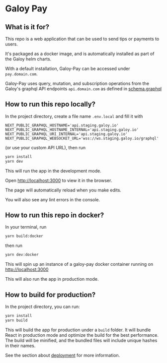 # Galoy Pay

## What is it for?

This repo is a web application that can be used to send tips or payments to users.

It's packaged as a docker image, and is automatically installed as part of the Galoy helm charts.

With a default installation, Galoy-Pay can be accessed under `pay.domain.com`.

Galoy-Pay uses query, mutation, and subscription operations from the Galoy's graphql API endpoints `api.domain.com` as defined in [schema.graphql](https://github.com/GaloyMoney/galoy/blob/main/src/graphql/main/schema.graphql)

## How to run this repo locally?

In the project directory, create a file name `.env.local` and fill it with

```
NEXT_PUBLIC_GRAPHQL_HOSTNAME='api.staging.galoy.io'
NEXT_PUBLIC_GRAPHQL_HOSTNAME_INTERNAL='api.staging.galoy.io'
NEXT_PUBLIC_GRAPHQL_URI_INTERNAL='api.staging.galoy.io'
NEXT_PUBLIC_GRAPHQL_WEBSOCKET_URL='wss://ws.staging.galoy.io/graphql'
```

(or use your custom API URL), then run

```sh
yarn install
yarn dev
```

This will run the app in the development mode.

Open [http://localhost:3000](http://localhost:3000) to view it in the browser.

The page will automatically reload when you make edits.

You will also see any lint errors in the console.

## How to run this repo in docker?

In your terminal, run

```sh
yarn build:docker
```

then run

```sh
yarn dev:docker
```

This will spin up an instance of a galoy-pay docker container running on <http://localhost:3000>

This will also run the app in production mode.

## How to build for production?

In the project directory, you can run:

```sh
yarn install
yarn build
```

This will build the app for production under a `build` folder. It will bundle React in production mode and optimize the build for the best performance. The build will be minified, and the bundled files will include unique hashes in their names.

See the section about [deployment](https://facebook.github.io/create-react-app/docs/deployment) for more information.
